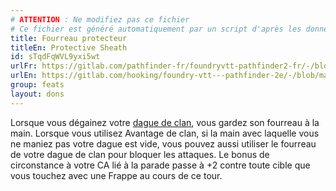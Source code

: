 ```yaml
---
# ATTENTION : Ne modifiez pas ce fichier
# Ce fichier est généré automatiquement par un script d'après les données du module Foundry VTT officiel et de sa traduction
title: Fourreau protecteur
titleEn: Protective Sheath
id: sTqdFqWVL9yxi5wt
urlFr: https://gitlab.com/pathfinder-fr/foundryvtt-pathfinder2-fr/-/blob/master/data/feats/sTqdFqWVL9yxi5wt.htm
urlEn: https://gitlab.com/hooking/foundry-vtt---pathfinder-2e/-/blob/master/packs/data/feats.db/protective-sheath.json
group: feats
layout: dons
---
```

Lorsque vous dégainez votre [dague de clan](../equipment/dague-de-clan.md), vous gardez son fourreau à la main. Lorsque vous utilisez Avantage de clan, si la main avec laquelle vous ne maniez pas votre dague est vide, vous pouvez aussi utiliser le fourreau de votre dague de clan pour bloquer les attaques. Le bonus de circonstance à votre CA lié à la parade passe à +2 contre toute cible que vous touchez avec une Frappe au cours de ce tour.


